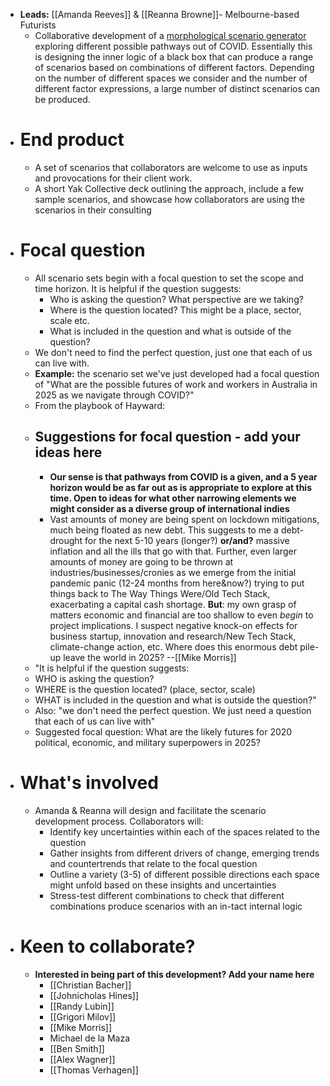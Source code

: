 - **Leads:** [[Amanda Reeves]] & [[Reanna Browne]]- Melbourne-based Futurists
    - Collaborative development of a [morphological scenario generator](https://www.researchgate.net/publication/243463578_Morphological_prospection_Profiling_the_shapes_of_things_to_come) exploring different possible pathways out of COVID. Essentially this is designing the inner logic of a black box that can produce a range of scenarios based on combinations of different factors. Depending on the number of different spaces we consider and the number of different factor expressions, a large number of distinct scenarios can be produced. 
- # End product
    - A set of scenarios that collaborators are welcome to use as inputs and provocations for their client work.
    - A short Yak Collective deck outlining the approach, include a few sample scenarios, and showcase how collaborators are using the scenarios in their consulting
- # Focal question
    - All scenario sets begin with a focal question to set the scope and time horizon. It is helpful if the question suggests:
        - Who is asking the question? What perspective are we taking?
        - Where is the question located? This might be a place, sector, scale etc.
        - What is included in the question and what is outside of the question?
    - We don't need to find the perfect question, just one that each of us can live with.
    - **Example:** the scenario set we've just developed had a focal question of "What are the possible futures of work and workers in Australia in 2025 as we navigate through COVID?"
    - From the playbook of Hayward: 
    - ## Suggestions for focal question - **add your ideas here**
        - __Our sense is that pathways from COVID is a given, and a 5 year horizon would be as far out as is appropriate to explore at this time. Open to ideas for what other narrowing elements we might consider as a diverse group of international indies__
        - Vast amounts of money are being spent on lockdown mitigations, much being floated as new debt. This suggests to me a debt-drought for the next 5-10 years (longer?) **or/and?** massive inflation and all the ills that go with that. Further, even larger amounts of money are going to be thrown at industries/businesses/cronies as we emerge from the initial pandemic panic (12-24 months from here&now?) trying to put things back to The Way Things Were/Old Tech Stack, exacerbating a capital cash shortage. **But**: my own grasp of matters economic and financial are too shallow to even _begin_ to project implications. I suspect negative knock-on effects for business startup, innovation and research/New Tech Stack, climate-change action, etc. Where does this enormous debt pile-up leave the world in 2025? 
          --[[Mike Morris]]
    - "It is helpful if the question suggests:
    - WHO is asking the question?
    - WHERE is the question located? (place, sector, scale)
    - WHAT is included in the question and what is outside the question?"
    - Also: "we don't need the perfect question. We just need a question that each of us can live with"
    - Suggested focal question: What are the likely futures for 2020 political, economic, and military superpowers in 2025? 
- # What's involved
    - Amanda & Reanna will design and facilitate the scenario development process. Collaborators will:
        - Identify key uncertainties within each of the spaces related to the question
        - Gather insights from different drivers of change, emerging trends and countertrends that relate to the focal question
        - Outline a variety (3-5) of different possible directions each space might unfold based on these insights and uncertainties
        - Stress-test different combinations to check that different combinations produce scenarios with an in-tact internal logic
- # Keen to collaborate?
    - __Interested in being part of this development? Add your name here__
        - [[Christian Bacher]]
        - [[Johnicholas Hines]]
        - [[Randy Lubin]]
        - [[Grigori Milov]]
        - [[Mike Morris]]
        - Michael de la Maza
        - [[Ben Smith]]
        - [[Alex Wagner]]
        - [[Thomas Verhagen]]
